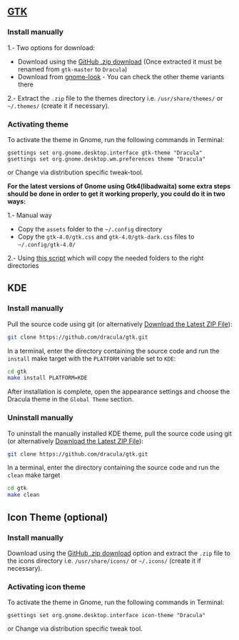 ## [GTK](https://www.gtk.org/)

### Install manually

1.- Two options for download:
 - Download using the [GitHub .zip download](https://github.com/dracula/gtk/archive/master.zip) (Once extracted it must be renamed from `gtk-master` to `Dracula`)
 - Download from [gnome-look](https://www.gnome-look.org/p/1687249/) - You can check the other theme variants there
 
2.- Extract the `.zip` file to the themes directory i.e. `/usr/share/themes/` or `~/.themes/` (create it if necessary).

### Activating theme

To activate the theme in Gnome, run the following commands in Terminal:

```
gsettings set org.gnome.desktop.interface gtk-theme "Dracula"
gsettings set org.gnome.desktop.wm.preferences theme "Dracula"
```

or Change via distribution specific tweak-tool.

**For the latest versions of Gnome using Gtk4(libadwaita) some extra steps should be done in order to get it working properly, you could do it in two ways:**

1.- Manual way
  - Copy the `assets` folder to the `~/.config` directory
  - Copy the `gtk-4.0/gtk.css` and `gtk-4.0/gtk-dark.css` files to `~/.config/gtk-4.0/`

2.- Using [this script](https://github.com/odziom91/libadwaita-theme-changer) which will copy the needed folders to the right directories


## KDE

### Install manually
Pull the source code using git (or alternatively [Download the Latest ZIP File](https://github.com/dracula/gtk/archive/refs/heads/master.zip)):

```bash
git clone https://github.com/dracula/gtk.git
```

In a terminal, enter the directory containing the source code and run the `install` make target with the `PLATFORM` variable set to `KDE`:

```bash
cd gtk
make install PLATFORM=KDE
```

After installation is complete, open the appearance settings and choose the Dracula theme in the `Global Theme` section.

### Uninstall manually
To uninstall the manually installed KDE theme, pull the source code using git (or alternatively [Download the Latest ZIP File](https://github.com/dracula/gtk/archive/refs/heads/master.zip)):

```bash
git clone https://github.com/dracula/gtk.git
```

In a terminal, enter the directory containing the source code and run the `clean` make target

```bash
cd gtk
make clean
```

## Icon Theme (optional)

### Install manually

Download using the [GitHub .zip download](https://github.com/dracula/gtk/files/5214870/Dracula.zip) option and extract the `.zip` file to the icons directory i.e. `/usr/share/icons/` or `~/.icons/` (create it if necessary).

### Activating icon theme

To activate the theme in Gnome, run the following commands in Terminal: 

```
gsettings set org.gnome.desktop.interface icon-theme "Dracula"
```

or Change via distribution specific tweak tool.
